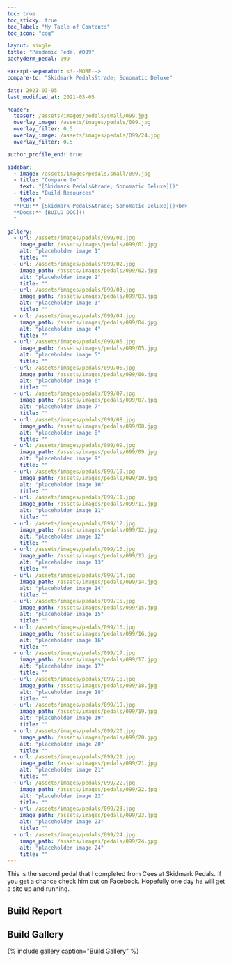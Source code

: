 ```yaml
---
toc: true
toc_sticky: true
toc_label: "My Table of Contents"
toc_icon: "cog"

layout: single
title: "Pandemic Pedal #099"
pachyderm_pedal: 099

excerpt-separator: <!--MORE-->
compare-to: "Skidmark Pedals&trade; Sonomatic Deluxe"

date: 2021-03-05
last_modified_at: 2021-03-05

header:
  teaser: /assets/images/pedals/small/099.jpg
  overlay_image: /assets/images/pedals/099.jpg
  overlay_filter: 0.5
  overlay_image: /assets/images/pedals/099/24.jpg
  overlay_filter: 0.5

author_profile_end: true

sidebar:
  - image: /assets/images/pedals/small/099.jpg
  - title: "Compare to"
    text: "[Skidmark Pedals&trade; Sonomatic Deluxe]()"
  - title: "Build Resources"
    text: "
  **PCB:** [Skidmark Pedals&trade; Sonomatic Deluxe]()<br>
  **Docs:** [BUILD DOC]()
  "

gallery:
  - url: /assets/images/pedals/099/01.jpg
    image_path: /assets/images/pedals/099/01.jpg
    alt: "placeholder image 1"
    title: ""
  - url: /assets/images/pedals/099/02.jpg
    image_path: /assets/images/pedals/099/02.jpg
    alt: "placeholder image 2"
    title: ""
  - url: /assets/images/pedals/099/03.jpg
    image_path: /assets/images/pedals/099/03.jpg
    alt: "placeholder image 3"
    title: ""
  - url: /assets/images/pedals/099/04.jpg
    image_path: /assets/images/pedals/099/04.jpg
    alt: "placeholder image 4"
    title: ""
  - url: /assets/images/pedals/099/05.jpg
    image_path: /assets/images/pedals/099/05.jpg
    alt: "placeholder image 5"
    title: ""
  - url: /assets/images/pedals/099/06.jpg
    image_path: /assets/images/pedals/099/06.jpg
    alt: "placeholder image 6"
    title: ""
  - url: /assets/images/pedals/099/07.jpg
    image_path: /assets/images/pedals/099/07.jpg
    alt: "placeholder image 7"
    title: ""
  - url: /assets/images/pedals/099/08.jpg
    image_path: /assets/images/pedals/099/08.jpg
    alt: "placeholder image 8"
    title: ""
  - url: /assets/images/pedals/099/09.jpg
    image_path: /assets/images/pedals/099/09.jpg
    alt: "placeholder image 9"
    title: ""
  - url: /assets/images/pedals/099/10.jpg
    image_path: /assets/images/pedals/099/10.jpg
    alt: "placeholder image 10"
    title: ""
  - url: /assets/images/pedals/099/11.jpg
    image_path: /assets/images/pedals/099/11.jpg
    alt: "placeholder image 11"
    title: ""
  - url: /assets/images/pedals/099/12.jpg
    image_path: /assets/images/pedals/099/12.jpg
    alt: "placeholder image 12"
    title: ""
  - url: /assets/images/pedals/099/13.jpg
    image_path: /assets/images/pedals/099/13.jpg
    alt: "placeholder image 13"
    title: ""
  - url: /assets/images/pedals/099/14.jpg
    image_path: /assets/images/pedals/099/14.jpg
    alt: "placeholder image 14"
    title: ""
  - url: /assets/images/pedals/099/15.jpg
    image_path: /assets/images/pedals/099/15.jpg
    alt: "placeholder image 15"
    title: ""
  - url: /assets/images/pedals/099/16.jpg
    image_path: /assets/images/pedals/099/16.jpg
    alt: "placeholder image 16"
    title: ""
  - url: /assets/images/pedals/099/17.jpg
    image_path: /assets/images/pedals/099/17.jpg
    alt: "placeholder image 17"
    title: ""
  - url: /assets/images/pedals/099/18.jpg
    image_path: /assets/images/pedals/099/18.jpg
    alt: "placeholder image 18"
    title: ""
  - url: /assets/images/pedals/099/19.jpg
    image_path: /assets/images/pedals/099/19.jpg
    alt: "placeholder image 19"
    title: ""
  - url: /assets/images/pedals/099/20.jpg
    image_path: /assets/images/pedals/099/20.jpg
    alt: "placeholder image 20"
    title: ""
  - url: /assets/images/pedals/099/21.jpg
    image_path: /assets/images/pedals/099/21.jpg
    alt: "placeholder image 21"
    title: ""
  - url: /assets/images/pedals/099/22.jpg
    image_path: /assets/images/pedals/099/22.jpg
    alt: "placeholder image 22"
    title: ""
  - url: /assets/images/pedals/099/23.jpg
    image_path: /assets/images/pedals/099/23.jpg
    alt: "placeholder image 23"
    title: ""
  - url: /assets/images/pedals/099/24.jpg
    image_path: /assets/images/pedals/099/24.jpg
    alt: "placeholder image 24"
    title: ""
---
```


This is the second pedal that I completed from Cees at Skidmark Pedals. If you get a chance check him out on Facebook. Hopefully one day he will get a site up and running.

## Build Report


## Build Gallery

{% include gallery caption="Build Gallery" %}